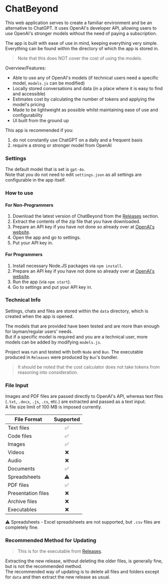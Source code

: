 # ChatBeyond

This web application serves to create a familiar environment and be an alternative to ChatGPT. It uses OpenAI's developer API, allowing users to use OpenAI's stronger models without the need of paying a subscription.

The app is built with ease of use in mind, keeping everything very simple. Everything can be found within the directory of which the app is stored in.

> Note that this does NOT cover the cost of using the models.

Overview/Features:
- Able to use any of OpenAI's models (if technical users need a specific model, `models.js` can be modified)
- Locally stored conversations and data (in a place where it is easy to find and accessible)
- Estimates cost by calculating the number of tokens and applying the model's pricing
- Made to be lightweight as possible whilst maintaining ease of use and configurability
- UI built from the ground up

This app is recommended if you:
1. do not constantly use ChatGPT on a daily and a frequent basis
2. require a strong or stronger model from OpenAI

### Settings
The default model that is set is `gpt-4o`.
<br>
Note that you do not need to edit `settings.json` as all settings are configurable in the app itself.

### How to use
#### For Non-Programmers
1. Download the latest version of ChatBeyond from the [Releases](https://github.com/ditpowuh/chat-beyond/releases) section.
2. Extract the contents of the zip file that you have downloaded.
3. Prepare an API key if you have not done so already over at [OpenAI's website](https://platform.openai.com/).
4. Open the app and go to settings.
5. Put your API key in.

#### For Programmers
1. Install necessary Node.JS packages via `npm install`.
2. Prepare an API key if you have not done so already over at [OpenAI's website](https://platform.openai.com/).
3. Run the app (via `npm start`).
4. Go to settings and put your API key in.

### Technical Info
Settings, chats and files are stored within the `data` directory, which is created when the app is opened.

The models that are provided have been tested and are more than enough for layman/regular users' needs.
<br>
But if a specific model is required and you are a technical user, more models can be added by modifying `models.js`.

Project was run and tested with both `Node` and `Bun`. The executable produced in `Releases` were produced by `Bun`'s bundler.

> It should be noted that the cost calculator does not take tokens from reasoning into consideration.

### File Input
Images and PDF files are passed directly to OpenAI's API, whereas text files (`.txt`, `.docx`, `.js`, `.cs`, etc.) are extracted and passed as a text input.
<br>
A file size limit of 100 MB is imposed currently.

|     File Format    | Supported |
| ------------------ | :-------: |
| Text files            | ✅ |
| Code files            | ✅ |
| Images                | ✅ |
| Videos                | ❌ |
| Audio                 | ❌ |
| Documents             | ✅ |
| Spreadsheets          | ⚠️ |
| PDF files             | ✅ |
| Presentation files    | ❌ |
| Archive files         | ❌ |
| Executables           | ❌ |

⚠️ Spreadsheets - Excel spreadsheets are not supported, but `.csv` files are completely fine.

### Recommended Method for Updating
>  This is for the executable from [Releases](https://github.com/ditpowuh/chat-beyond/releases).

Extracting the new release, without deleting the older files, is generally fine, but is not the recommended method.
<br>
The recommended way of updating is to delete all files and folders except for `data` and then extract the new release as usual.

